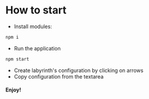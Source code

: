 # How to start

- Install modules:
```bash
npm i
```

- Run the application
```bash
npm start
```

- Create labyrinth's configuration by clicking on arrows
- Copy configuration from the textarea

#### Enjoy!